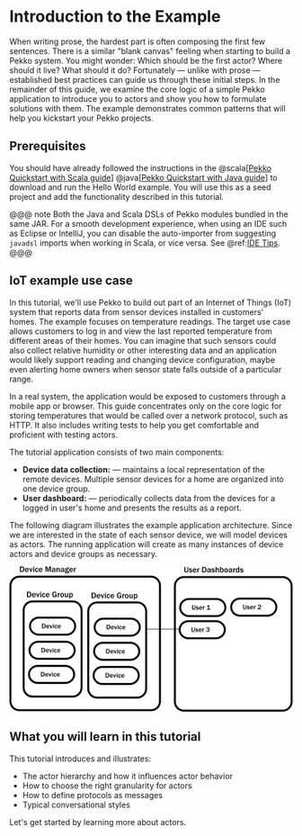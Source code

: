 # Introduction to the Example

When writing prose, the hardest part is often composing the first few sentences. There is a similar "blank canvas" feeling
when starting to build a Pekko system. You might wonder: Which should be the first actor? Where should it live? What should it do?
Fortunately &#8212; unlike with prose &#8212; established best practices can guide us through these initial steps. In the remainder of this guide, we examine the core logic of a simple Pekko application to introduce you to actors and show you how to formulate solutions with them. The example demonstrates common patterns that will help you kickstart your Pekko projects.

## Prerequisites
You should have already followed the instructions in the @scala[[Pekko Quickstart with Scala guide](https://github.com/apache/pekko-quickstart-scala.g8)] @java[[Pekko Quickstart with Java guide](https://github.com/apache/pekko-quickstart-java.g8)] to download and run the Hello World example. You will use this as a seed project and add the functionality described in this tutorial.

@@@ note
Both the Java and Scala DSLs of Pekko modules bundled in the same JAR. For a smooth development experience,
when using an IDE such as Eclipse or IntelliJ, you can disable the auto-importer from suggesting `javadsl`
imports when working in Scala, or vice versa. See @ref:[IDE Tips](../../additional/ide.md). 
@@@

## IoT example use case

In this tutorial, we'll use Pekko to build out part of an Internet of Things (IoT) system that reports data from sensor devices installed in customers' homes. The example focuses on temperature readings. The target use case allows customers to log in and view the last reported temperature from different areas of their homes. You can imagine that such sensors could also collect relative humidity or other interesting data and an application would likely support reading and changing device configuration, maybe even alerting home owners when sensor state falls outside of a particular range.

In a real system, the application would be exposed to customers through a mobile app or browser. This guide concentrates only on the core logic for storing temperatures that would be called over a network protocol, such as HTTP. It also includes writing tests to help you get comfortable and proficient with testing actors.

The tutorial application consists of two main components:

 * **Device data collection:** &#8212; maintains a local representation of the
    remote devices. Multiple sensor devices for a home are organized into one device group.
 * **User dashboard:** &#8212; periodically collects data from the devices for a
   logged in user's home and presents the results as a report.

The following diagram illustrates the example application architecture. Since we are interested in the state of each sensor device, we will model devices as actors. The running application will create as many instances of device actors and device groups as necessary.

![box diagram of the architecture](diagrams/arch_boxes_diagram.png)

## What you will learn in this tutorial
This tutorial introduces and illustrates:

* The actor hierarchy and how it influences actor behavior
* How to choose the right granularity for actors
* How to define protocols as messages
* Typical conversational styles


Let's get started by learning more about actors.


